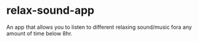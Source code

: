# relax-sound-app
An app that allows you to listen to different relaxing sound/music fora any amount of time below 8hr.
